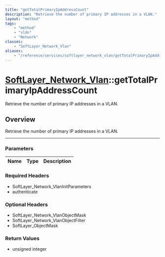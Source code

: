 ```yaml
---
title: "getTotalPrimaryIpAddressCount"
description: "Retrieve the number of primary IP addresses in a VLAN."
layout: "method"
tags:
    - "method"
    - "sldn"
    - "Network"
classes:
    - "SoftLayer_Network_Vlan"
aliases:
    - "/reference/services/softlayer_network_vlan/getTotalPrimaryIpAddressCount"
---
```

# [SoftLayer_Network_Vlan](/reference/services/SoftLayer_Network_Vlan)::getTotalPrimaryIpAddressCount


Retrieve the number of primary IP addresses in a VLAN.


## Overview 
Retrieve the number of primary IP addresses in a VLAN.

-----

### Parameters 
|Name | Type | Description |
| --- | --- | --- |


### Required Headers
* SoftLayer_Network_VlanInitParameters
* authenticate


### Optional Headers
* SoftLayer_Network_VlanObjectMask
* SoftLayer_Network_VlanObjectFilter
* SoftLayer_ObjectMask

### Return Values
* unsigned integer




